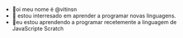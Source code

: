 - 👋oi meu nome é @vitinsn
- 👀 estou interresado em aprender a programar novas linguagens.
- 🌱eu estou aprendendo a programar recetemente a linguagem de JavaScripte Scratch


<!---
vitinsn/vitinsn is a ✨ special ✨ repository because its `README.md` (this file) appears on your GitHub profile.
You can click the Preview link to take a look at your changes.
--->

